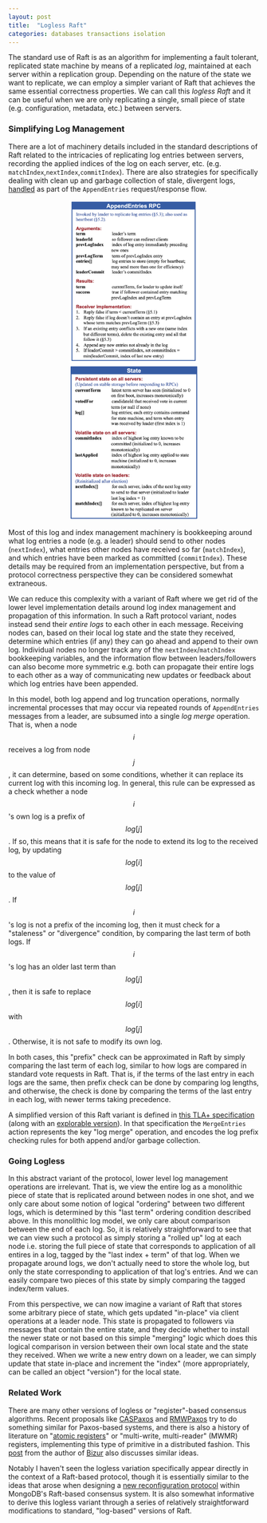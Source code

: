 ```yaml
---
layout: post
title:  "Logless Raft"
categories: databases transactions isolation
---
```


The standard use of Raft is as an algorithm for implementing a fault tolerant, replicated state machine by means of a replicated *log*, maintained at each server within a replication group. Depending on the nature of the state we want to replicate, we can employ a simpler variant of Raft that achieves the same essential correctness properties. We can call this *logless Raft* and it can be useful when we are only replicating a single, small piece of state (e.g. configuration, metadata, etc.) between servers. 

### Simplifying Log Management

There are a lot of machinery details included in the standard descriptions of Raft related to the intricacies of replicating log entries between servers, recording the applied indices of the log on each server, etc. (e.g. `matchIndex`,`nextIndex`,`commitIndex`). There are also strategies for specifically dealing with clean up and garbage collection of stale, divergent logs, [handled](https://github.com/ongardie/raft.tla/blob/6ecbdbcf1bcde2910367cdfd67f31b0bae447ddd/raft.tla#L375-L382) as part of the `AppendEntries` request/response flow.  

<div style="text-align: center">
<img src="/assets/logless-raft/raft-algo1.png" alt="Logless Raft Diagram" width="260">
<img src="/assets/logless-raft/raft-algo2.png" alt="Logless Raft Diagram" width="260">
</div>

Most of this log and index management machinery is bookkeeping around what log entries a node (e.g. a leader) should send to other nodes (`nextIndex`), what entries other nodes have received so far (`matchIndex`), and which entries have been marked as committed (`commitIndex`). These details may be required from an implementation perspective, but from a protocol correctness perspective they can be considered somewhat extraneous. 

We can reduce this complexity with a variant of Raft where we get rid of the lower level implementation details around log index management and propagation of this information. In such a Raft protocol variant, nodes instead send their *entire logs* to each other in each message. Receiving nodes can, based on their local log state and the state they received, determine which entries (if any) they can go ahead and append to their own log. Individual nodes no longer track any of the `nextIndex`/`matchIndex` bookkeeping variables, and the information flow between leaders/followers can also become more symmetric e.g. both can propagate their entire logs to each other as a way of communicating new updates or feedback about which log entries have been appended.

In this model, both log append and log truncation operations, normally incremental processes that may occur via repeated rounds of `AppendEntries` messages from a leader, are subsumed into a single *log merge* operation. That is, when a node $$i$$ receives a log from node $$j$$, it can determine, based on some conditions, whether it can replace its current log with this incoming log. In general, this rule can be expressed as a check whether a node $$i$$'s own log is a prefix of $$log[j]$$. If so, this means that it is safe for the node to extend its log to the received log, by updating $$log[i]$$ to the value of $$log[j]$$. If $$i$$'s log is not a prefix of the incoming log, then it must check for a "staleness" or "divergence" condition, by comparing the last term of both logs. If $$i$$'s log has an older last term than $$log[j]$$, then it is safe to replace $$log[i]$$ with $$log[j]$$. Otherwise, it is not safe to modify its own log.

In both cases, this "prefix" check can be approximated in Raft by simply comparing the last term of each log, similar to how logs are compared in standard vote requests in Raft. That is, if the terms of the last entry in each logs are the same, then prefix check can be done by comparing log lengths, and otherwise, the check is done by comparing the terms of the last entry in each log, with newer terms taking precedence.

A simplified version of this Raft variant is defined in [this TLA+ specification](https://github.com/will62794/raft-logless/blob/df50b488eaec4a2a6d6d8b242f177ccab3fc1261/AbstractRaft.tla) (along with an [explorable version](https://will62794.github.io/spectacle/#!/home?specpath=https%3A%2F%2Fraw.githubusercontent.com%2Fwill62794%2Fraft-logless%2Frefs%2Fheads%2Fmain%2FAbstractRaft.tla&constants%5BServer%5D=%7Bs1%2Cs2%2Cs3%7D&constants%5BSecondary%5D=Secondary&constants%5BPrimary%5D=Primary&constants%5BNil%5D=Nil&constants%5BInitTerm%5D=0&constants%5BMaxTerm%5D=3&constants%5BMaxLogLen%5D=3&trace=318c702a)). In that specification the `MergeEntries` action represents the key "log merge" operation, and encodes the log prefix checking rules for both append and/or garbage collection.

### Going Logless

In this abstract variant of the protocol, lower level log management operations are irrelevant. That is, we view the entire log as a monolithic piece of state that is replicated around between nodes in one shot, and we only care about some notion of logical "ordering" between two different logs, which is determined by this "last term" ordering condition described above. In this monolithic log model, we only care about comparison between the end of each log. So, it is relatively straightforward to see that we can view such a protocol as simply storing a "rolled up" log at each node i.e. storing the full piece of state that corresponds to application of all entires in a log, tagged by the "last index + term" of that log. When we propagate around logs, we don't actually need to store the whole log, but only the state corresponding to application of that log's entries. And we can easily compare two pieces of this state by simply comparing the tagged index/term values. 


<!-- With the key property that we prefer nodes to accept only logically "newer" logs. This can be modeled by simply viewing the log as an arbitrary piece of state that is tagged with a version/index number, which is increased every time a new version is created. -->

From this perspective, we can now imagine a variant of Raft that stores some arbitrary piece of state, which gets updated "in-place" via client operations at a leader node. This state is propagated to followers via messages that contain the entire state, and they decide whether to install the newer state or not based on this simple "merging" logic which does this logical comparison in version between their own local state and the state they received. When we write a new entry down on a leader, we can simply update that state in-place and increment the "index" (more appropriately, can be called an object "version") for the local state.
 
### Related Work

There are many other versions of logless or "register"-based consensus algorithms. Recent proposals like [CASPaxos](https://arxiv.org/abs/1802.07000) and [RMWPaxos](https://arxiv.org/pdf/2001.03362) try to do something similar for Paxos-based systems, and there is also a history of literature on "[atomic registers](https://groups.csail.mit.edu/tds/papers/Lynch/FTCS97.pdf)" or "multi-write, multi-reader" (MWMR) registers, implementing this type of primitive in a distributed fashion. This [post](https://distributedthoughts.com/2017/03/27/log-less-consensus/) from the author of [Bizur](https://arxiv.org/pdf/1702.04242) also discusses similar ideas. 

Notably I haven't seen the logless variation specifically appear directly in the context of a Raft-based protocol, though it is essentially similar to the ideas that arose when designing a [new reconfiguration protocol](https://drops.dagstuhl.de/entities/document/10.4230/LIPIcs.OPODIS.2021.26) within MongoDB's Raft-based consensus system. It is also somewhat informative to derive this logless variant through a series of relatively straightforward modifications to standard, "log-based" versions of Raft.